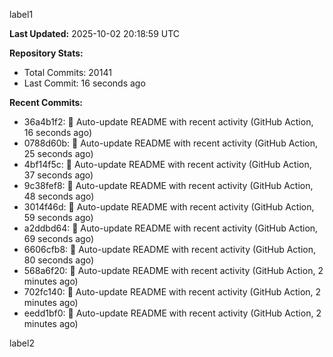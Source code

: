 
label1 
<!-- ACTIVITY_START -->
**Last Updated:** 2025-10-02 20:18:59 UTC

**Repository Stats:**
- Total Commits: 20141
- Last Commit: 16 seconds ago

**Recent Commits:**
- 36a4b1f2: 🤖 Auto-update README with recent activity (GitHub Action, 16 seconds ago)
- 0788d60b: 🤖 Auto-update README with recent activity (GitHub Action, 25 seconds ago)
- 4bf14f5c: 🤖 Auto-update README with recent activity (GitHub Action, 37 seconds ago)
- 9c38fef8: 🤖 Auto-update README with recent activity (GitHub Action, 48 seconds ago)
- 3014f46d: 🤖 Auto-update README with recent activity (GitHub Action, 59 seconds ago)
- a2ddbd64: 🤖 Auto-update README with recent activity (GitHub Action, 69 seconds ago)
- 6606cfb8: 🤖 Auto-update README with recent activity (GitHub Action, 80 seconds ago)
- 568a6f20: 🤖 Auto-update README with recent activity (GitHub Action, 2 minutes ago)
- 702fc140: 🤖 Auto-update README with recent activity (GitHub Action, 2 minutes ago)
- eedd1bf0: 🤖 Auto-update README with recent activity (GitHub Action, 2 minutes ago)
<!-- ACTIVITY_END -->

label2
